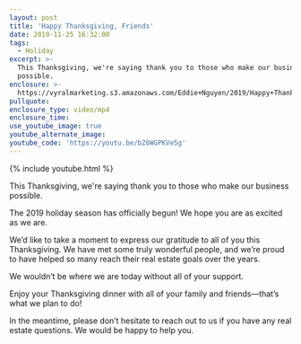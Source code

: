 ```yaml
---
layout: post
title: 'Happy Thanksgiving, Friends'
date: 2019-11-25 16:32:00
tags:
  - Holiday
excerpt: >-
  This Thanksgiving, we're saying thank you to those who make our business
  possible.
enclosure: >-
  https://vyralmarketing.s3.amazonaws.com/Eddie+Nguyen/2019/Happy+Thanksgiving+(1).mp4
pullquote:
enclosure_type: video/mp4
enclosure_time:
use_youtube_image: true
youtube_alternate_image:
youtube_code: 'https://youtu.be/bZ6WGPKVe5g'
---
```


{% include youtube.html %}

This Thanksgiving, we're saying thank you to those who make our business possible.

The 2019 holiday season has officially begun\! We hope you are as excited as we are.&nbsp;

We’d like to take a moment to express our gratitude to all of you this Thanksgiving. We have met some truly wonderful people, and we’re proud to have helped so many reach their real estate goals over the years.&nbsp;

We wouldn’t be where we are today without all of your support.&nbsp;

Enjoy your Thanksgiving dinner with all of your family and friends—that’s what we plan to do\!&nbsp;

In the meantime, please don’t hesitate to reach out to us if you have any real estate questions. We would be happy to help you.&nbsp;